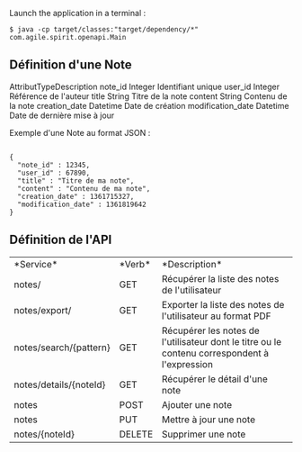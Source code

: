 Launch the application in a terminal :
<pre><code>$ java -cp target/classes:"target/dependency/*" com.agile.spirit.openapi.Main</code></pre>

## Définition d'une Note

AttributTypeDescription
note_id Integer Identifiant unique 
user_id Integer Référence de l'auteur 
title String Titre de la note 
content String Contenu de la note 
creation_date Datetime Date de création
modification_date Datetime Date de dernière mise à jour 

Exemple d'une Note au format JSON :

<pre><code>
{
  "note_id" : 12345,
  "user_id" : 67890,
  "title" : "Titre de ma note",
  "content" : "Contenu de ma note",
  "creation_date" : 1361715327,
  "modification_date" : 1361819642
}
</code></pre>

## Définition de l'API

<table>
  <tr>
    <td>*Service*</td>
    <td>*Verb*</td>
    <td>*Description*</td>
  </tr>
  <tr>
    <td>notes/</td>
    <td>GET</td>
    <td>Récupérer la liste des notes de l'utilisateur</td>
  </tr>
  <tr>
    <td>notes/export/</td>
    <td>GET</td>
    <td>Exporter la liste des notes de l'utilisateur au format PDF</td>
  </tr>
  <tr>
    <td>notes/search/{pattern}</td>
    <td>GET</td>
    <td>Récupérer les notes de l'utilisateur dont le titre ou le contenu correspondent à l'expression</td>
  </tr>
  <tr>
    <td>notes/details/{noteId}</td>
    <td>GET</td>
    <td>Récupérer le détail d'une note</td>
  </tr>
  <tr>
    <td>notes</td>
    <td>POST</td>
    <td>Ajouter une note</td>
  </tr>
  <tr>
    <td>notes</td>
    <td>PUT</td>
    <td>Mettre à jour une note</td>
  </tr>
  <tr>
    <td>notes/{noteId}</td>
    <td>DELETE</td>
    <td>Supprimer une note</td>
  </tr>
</table>
